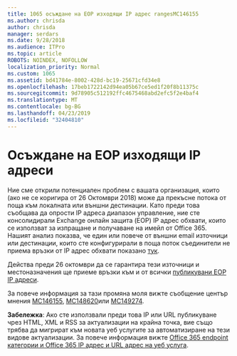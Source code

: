 ```yaml
---
title: 1065 осъждане на EOP изходящи IP адрес rangesMC146155
ms.author: chrisda
author: chrisda
manager: serdars
ms.date: 9/28/2018
ms.audience: ITPro
ms.topic: article
ROBOTS: NOINDEX, NOFOLLOW
localization_priority: Normal
ms.custom: 1065
ms.assetid: bd41784e-8002-428d-bc19-25671cfd34e8
ms.openlocfilehash: 17beb1722142d94ea05b67ce5ed1f20f8b11375c
ms.sourcegitcommit: 9d78905c512192ffc4675468abd2efc5f2e4baf4
ms.translationtype: MT
ms.contentlocale: bg-BG
ms.lasthandoff: 04/23/2019
ms.locfileid: "32404810"
---
```

# <a name="deprecation-of-eop-outbound-ip-address-ranges"></a>Осъждане на EOP изходящи IP адреси

Ние сме открили потенциален проблем с вашата организация, които (ако не се коригира от 26 Октомври 2018) може да прекъсне потока от поща към локалната или външни дестинации. Като преди това съобщава да опрости IP адреса диапазон управление, ние сте консолидирали Exchange онлайн защита (EOP) IP адрес обхвати, които се използват за изпращане и получаване на имейл от Office 365. Нашият анализ показва, че един или повече от външни email източници или дестинации, които сте конфигурирали в поща поток съединители не приема връзки от IP адрес обхвати показано [тук](https://docs.microsoft.com/office365/SecurityCompliance/eop/exchange-online-protection-ip-addresses).

Действа преди 26 октомври да се гарантира тези източници и местоназначения ще приеме връзки към и от всички [публикувани EOP IP адреси](https://docs.microsoft.com/office365/SecurityCompliance/eop/exchange-online-protection-ip-addresses).

За повече информация за тази промяна моля вижте съобщение център мнения [MC146155](https://portal.office.com/AdminPortal/home?switchtomodern=true#/MessageCenter?id=MC146155), [MC148620](https://portal.office.com/AdminPortal/home?switchtomodern=true#/MessageCenter?id=MC148620)или [MC149274](https://portal.office.com/AdminPortal/home?switchtomodern=true#/MessageCenter?id=MC149274).

**Забележка**: Ако сте използвали преди това IP или URL публикуване чрез HTML, XML и RSS за актуализации на крайна точка, вие също трябва да мигрират към новата уеб услугите за автоматизиране на тези видове актуализации. За повече информация вижте [Office 365 endpoint категории и Office 365 IP адрес и URL адрес на уеб услуга](https://techcommunity.microsoft.com/t5/Office-365-Blog/Announcing-Office-365-endpoint-categories-and-Office-365-IP/ba-p/177638).
